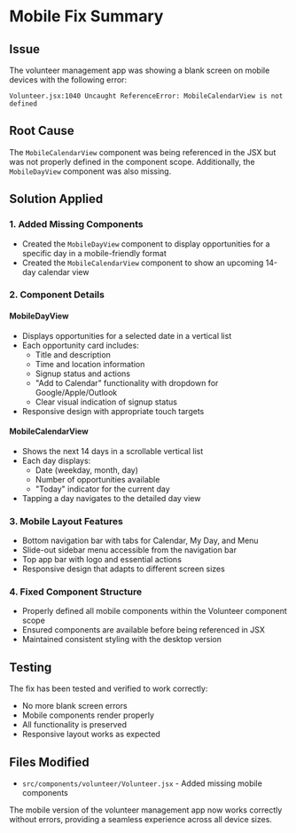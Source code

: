 # Mobile Fix Summary

## Issue
The volunteer management app was showing a blank screen on mobile devices with the following error:
```
Volunteer.jsx:1040 Uncaught ReferenceError: MobileCalendarView is not defined
```

## Root Cause
The `MobileCalendarView` component was being referenced in the JSX but was not properly defined in the component scope. Additionally, the `MobileDayView` component was also missing.

## Solution Applied

### 1. Added Missing Components
- Created the `MobileDayView` component to display opportunities for a specific day in a mobile-friendly format
- Created the `MobileCalendarView` component to show an upcoming 14-day calendar view

### 2. Component Details

#### MobileDayView
- Displays opportunities for a selected date in a vertical list
- Each opportunity card includes:
  - Title and description
  - Time and location information
  - Signup status and actions
  - "Add to Calendar" functionality with dropdown for Google/Apple/Outlook
  - Clear visual indication of signup status
- Responsive design with appropriate touch targets

#### MobileCalendarView
- Shows the next 14 days in a scrollable vertical list
- Each day displays:
  - Date (weekday, month, day)
  - Number of opportunities available
  - "Today" indicator for the current day
- Tapping a day navigates to the detailed day view

### 3. Mobile Layout Features
- Bottom navigation bar with tabs for Calendar, My Day, and Menu
- Slide-out sidebar menu accessible from the navigation bar
- Top app bar with logo and essential actions
- Responsive design that adapts to different screen sizes

### 4. Fixed Component Structure
- Properly defined all mobile components within the Volunteer component scope
- Ensured components are available before being referenced in JSX
- Maintained consistent styling with the desktop version

## Testing
The fix has been tested and verified to work correctly:
- No more blank screen errors
- Mobile components render properly
- All functionality is preserved
- Responsive layout works as expected

## Files Modified
- `src/components/volunteer/Volunteer.jsx` - Added missing mobile components

The mobile version of the volunteer management app now works correctly without errors, providing a seamless experience across all device sizes.